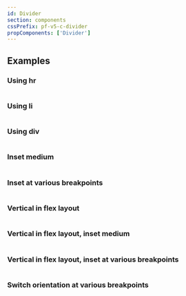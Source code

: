 ```yaml
---
id: Divider
section: components
cssPrefix: pf-v5-c-divider
propComponents: ['Divider']
---
```


## Examples

### Using hr

```ts file='./DividerUsingHr.tsx'
```

### Using li

```ts file='./DividerUsingLi.tsx'
```

### Using div

```ts file='./DividerUsingDiv.tsx'
```

### Inset medium

```ts file='./DividerInsetMedium.tsx'
```

### Inset at various breakpoints

```ts file='./DividerInsetVariousBreakpoints.tsx'
```

### Vertical in flex layout

```ts file='./DividerVerticalFlex.tsx'
```

### Vertical in flex layout, inset medium

```ts file='./DividerVerticalFlexInsetMedium.tsx'
```

### Vertical in flex layout, inset at various breakpoints

```ts file='./DividerVerticalFlexInsetVariousBreakpoints.tsx'
```

### Switch orientation at various breakpoints

```ts file='./DividerOrientationVariousBreakpoints.tsx'
```

